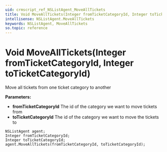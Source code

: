 ```yaml
---
uid: crmscript_ref_NSListAgent_MoveAllTickets
title: Void MoveAllTickets(Integer fromTicketCategoryId, Integer toTicketCategoryId)
intellisense: NSListAgent.MoveAllTickets
keywords: NSListAgent, MoveAllTickets
so.topic: reference
---
```


# Void MoveAllTickets(Integer fromTicketCategoryId, Integer toTicketCategoryId)

Move all tickets from one ticket category to another

**Parameters:**
 - **fromTicketCategoryId** The id of the category we want to move tickets from
 - **toTicketCategoryId** The id of the category we want to move the tickets to

```crmscript
NSListAgent agent;
Integer fromTicketCategoryId;
Integer toTicketCategoryId;
agent.MoveAllTickets(fromTicketCategoryId, toTicketCategoryId);
```

